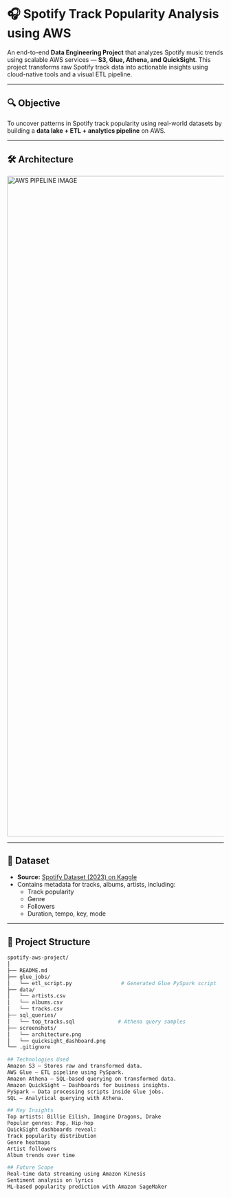 # 🎧 Spotify Track Popularity Analysis using AWS

An end-to-end **Data Engineering Project** that analyzes Spotify music trends using scalable AWS services — **S3, Glue, Athena, and QuickSight**. This project transforms raw Spotify track data into actionable insights using cloud-native tools and a visual ETL pipeline.

---

## 🔍 Objective

To uncover patterns in Spotify track popularity using real-world datasets by building a **data lake + ETL + analytics pipeline** on AWS.

---

## 🛠️ Architecture

<img width="1024" height="1536" alt="AWS PIPELINE IMAGE" src="https://github.com/user-attachments/assets/2eeac0dc-6b23-4978-860e-65c40d4b5615" />

---

## 💾 Dataset

- **Source:** [Spotify Dataset (2023) on Kaggle](https://www.kaggle.com/datasets/tonygordonjr/spotify-dataset-2023)
- Contains metadata for tracks, albums, artists, including:
  - Track popularity
  - Genre
  - Followers
  - Duration, tempo, key, mode

---

## 📂 Project Structure

```bash
spotify-aws-project/
│
├── README.md
├── glue_jobs/
│   └── etl_script.py                # Generated Glue PySpark script
├── data/
│   └── artists.csv
│   └── albums.csv
│   └── tracks.csv
├── sql_queries/
│   └── top_tracks.sql              # Athena query samples
├── screenshots/
│   └── architecture.png
│   └── quicksight_dashboard.png
└── .gitignore

## Technologies Used
Amazon S3 – Stores raw and transformed data.
AWS Glue – ETL pipeline using PySpark.
Amazon Athena – SQL-based querying on transformed data.
Amazon QuickSight – Dashboards for business insights.
PySpark – Data processing scripts inside Glue jobs.
SQL – Analytical querying with Athena.

## Key Insights
Top artists: Billie Eilish, Imagine Dragons, Drake
Popular genres: Pop, Hip-hop
QuickSight dashboards reveal:
Track popularity distribution
Genre heatmaps
Artist followers
Album trends over time

## Future Scope
Real-time data streaming using Amazon Kinesis
Sentiment analysis on lyrics
ML-based popularity prediction with Amazon SageMaker

